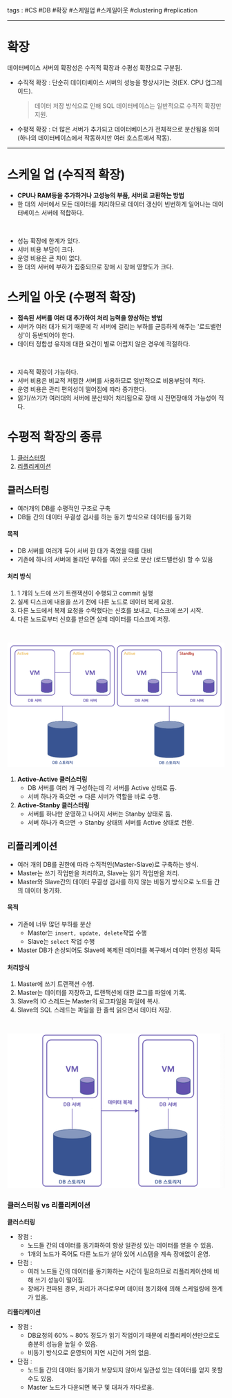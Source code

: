 tags : #CS #DB #확장 #스케일업 #스케일아웃 #clustering #replication

---
# 확장

데이터베이스 서버의 확장성은 수직적 확장과 수평성 확장으로 구분됨.

- 수직적 확장 : 단순히 데이터베이스 서버의 성능을 향상시키는 것(EX. CPU 업그레이드).
    
    > 데이터 저장 방식으로 인해 SQL 데이터베이스는 일반적으로 수직적 확장만 지원.
    
- 수평적 확장 : 더 많은 서버가 추가되고 데이터베이스가 전체적으로 분산됨을 의미(하나의 데이터베이스에서 작동하지만 여러 호스트에서 작동).

---
# 스케일 업 (수직적 확장)
- **CPU나 RAM등을 추가하거나 고성능의 부품, 서버로 교환하는 방법**
- 한 대의 서버에서 모든 데이터를 처리하므로 데이터 갱신이 빈번하게 일어나는 데이터베이스 서버에 적합하다.
<br>

- 성능 확장에 한계가 있다.
- 서버 비용 부담이 크다.
- 운영 비용은 큰 차이 없다.
- 한 대의 서버에 부하가 집중되므로 장애 시 장애 영향도가 크다.

# 스케일 아웃 (수평적 확장)
- **접속된 서버를 여러 대 추가하여 처리 능력을 향상하는 방법**
- 서버가 여러 대가 되기 때문에 각 서버에 걸리는 부하를 균등하게 해주는 '로드밸런싱'이 동반되어야 한다.
- 데이터 정합성 유지에 대한 요건이 별로 어렵지 않은 경우에 적절하다.
<br>

- 지속적 확장이 가능하다.
- 서버 비용은 비교적 저렴한 서버를 사용하므로 일반적으로 비용부담이 적다.
- 운영 비용은 관리 편의성이 떨어짐에 따라 증가한다.
- 읽기/쓰기가 여러대의 서버에 분산되어 처리됨으로 장애 시 전면장애의 가능성이 적다.

# 수평적 확장의 종류
1. [클러스터링](#클러스터링)
2. [리플리케이션](#리플리케이션)

## 클러스터링
- 여러개의 DB를 수평적인 구조로 구축
- DB들 간의 데이터 무결성 검사를 하는 동기 방식으로 데이터를 동기화
#### 목적
- DB 서버를 여러개 두어 서버 한 대가 죽었을 때를 대비
- 기존에 하나의 서버에 몰리던 부하를 여러 곳으로 분산 (로드밸런싱) 할 수 있음
#### 처리 방식
1. 1 개의 노드에 쓰기 트랜잭션이 수행되고 commit 실행
2. 실제 디스크에 내용을 쓰기 전에 다른 노드로 데이터 복제 요청.
3. 다른 노드에서 복제 요청을 수락했다는 신호를 보내고, 디스크에 쓰기 시작.
4. 다른 노드로부터 신호를 받으면 실제 데이터를 디스크에 저장.
<br>

![](./img/image6.png)
1. **Active-Active 클러스터링**
	- DB 서버를 여러 개 구성하는데 각 서버를 Active 상태로 둠.
	- 서버 하나가 죽으면 → 다른 서버가 역할을 바로 수행.
2. **Active-Stanby 클러스터링**
	- 서버를 하나만 운영하고 나머지 서버는 Stanby 상태로 둠.
	- 서버 하나가 죽으면 → Stanby 상태의 서버를 Active 상태로 전환.

## 리플리케이션
- 여러 개의 DB를 권한에 따라 수직적인(Master-Slave)로 구축하는 방식.
- Master는 쓰기 작업만을 처리하고, Slave는 읽기 작업만을 처리.
- Master와 Slave간의 데이터 무결성 검사를 하지 않는 비동기 방식으로 노드들 간의 데이터 동기화.
#### 목적
- 기존에 너무 많던 부하를 분산
	- Master는 `insert, update, delete`작업 수행
	- Slave는 `select` 작업 수행
- Master DB가 손상되어도 Slave에 복제된 데이터를 복구해서 데이터 안정성 획득
#### 처리방식
1. Master에 쓰기 트랜잭션 수행.
2. Master는 데이터를 저장하고, 트랜잭션에 대한 로그를 파일에 기록.
3. Slave의 IO 스레드는 Master의 로그파일을 파일에 복사.
4. Slave의 SQL 스레드는 파일을 한 줄씩 읽으면서 데이터 저장.
<br>

![](./img/image7.png)

### 클러스터링 vs 리플리케이션
**클러스터링**
- 장점 :
    - 노드들 간의 데이터를 동기화하여 항상 일관성 있는 데이터를 얻을 수 있음.
    - 1개의 노드가 죽어도 다른 노드가 살아 있어 시스템을 계속 장애없이 운영.
- 단점 :
    - 여러 노드들 간의 데이터를 동기화하는 시간이 필요하므로 리플리케이션에 비해 쓰기 성능이 떨어짐.
    - 장애가 전파된 경우, 처리가 까다로우며 데이터 동기화에 의해 스케일링에 한계가 있음.

**리플리케이션**
- 장점 :
    - DB요청의 60% ~ 80% 정도가 읽기 작업이기 때문에 리플리케이션만으로도 충분히 성능을 높일 수 있음.
    - 비동기 방식으로 운영되어 지연 시간이 거의 없음.
- 단점 :
    - 노드들 간의 데이터 동기화가 보장되지 않아서 일관성 있는 데이터를 얻지 못할 수도 있음.
    - Master 노드가 다운되면 복구 및 대처가 까다로움.